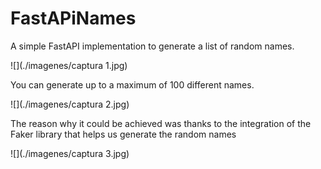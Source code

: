 # FastAPiNames

A simple FastAPI implementation to generate a list of random names.

![](./imagenes/captura 1.jpg)

You can generate up to a maximum of 100 different names.

![](./imagenes/captura 2.jpg)

The reason why it could be achieved was thanks to the integration of the Faker library that helps us generate the random names

![](./imagenes/captura 3.jpg)
